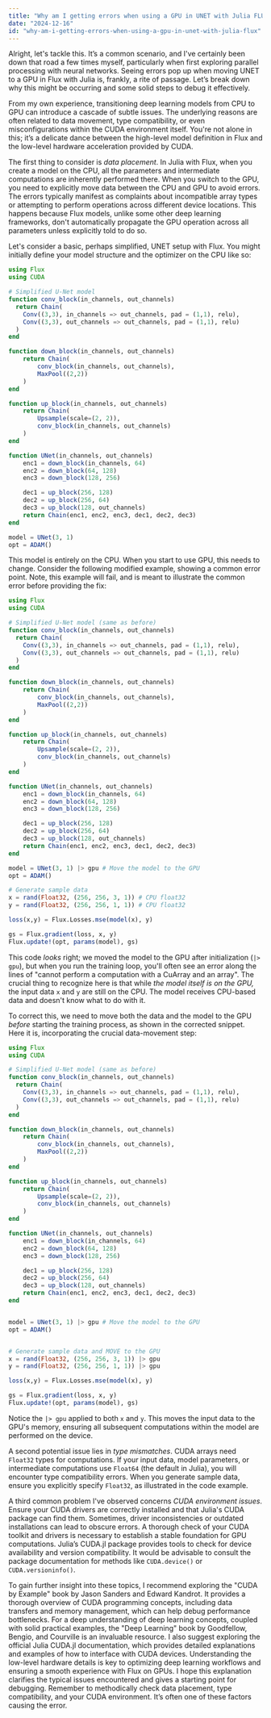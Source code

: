 ```yaml
---
title: "Why am I getting errors when using a GPU in UNET with Julia FLUX?"
date: "2024-12-16"
id: "why-am-i-getting-errors-when-using-a-gpu-in-unet-with-julia-flux"
---
```


Alright, let's tackle this. It’s a common scenario, and I've certainly been down that road a few times myself, particularly when first exploring parallel processing with neural networks. Seeing errors pop up when moving UNET to a GPU in Flux with Julia is, frankly, a rite of passage. Let’s break down why this might be occurring and some solid steps to debug it effectively.

From my own experience, transitioning deep learning models from CPU to GPU can introduce a cascade of subtle issues. The underlying reasons are often related to data movement, type compatibility, or even misconfigurations within the CUDA environment itself. You're not alone in this; it’s a delicate dance between the high-level model definition in Flux and the low-level hardware acceleration provided by CUDA.

The first thing to consider is *data placement*. In Julia with Flux, when you create a model on the CPU, all the parameters and intermediate computations are inherently performed there. When you switch to the GPU, you need to explicitly move data between the CPU and GPU to avoid errors. The errors typically manifest as complaints about incompatible array types or attempting to perform operations across different device locations. This happens because Flux models, unlike some other deep learning frameworks, don't automatically propagate the GPU operation across all parameters unless explicitly told to do so.

Let's consider a basic, perhaps simplified, UNET setup with Flux. You might initially define your model structure and the optimizer on the CPU like so:

```julia
using Flux
using CUDA

# Simplified U-Net model
function conv_block(in_channels, out_channels)
  return Chain(
    Conv((3,3), in_channels => out_channels, pad = (1,1), relu),
    Conv((3,3), out_channels => out_channels, pad = (1,1), relu)
  )
end

function down_block(in_channels, out_channels)
    return Chain(
        conv_block(in_channels, out_channels),
        MaxPool((2,2))
    )
end

function up_block(in_channels, out_channels)
    return Chain(
        Upsample(scale=(2, 2)),
        conv_block(in_channels, out_channels)
    )
end

function UNet(in_channels, out_channels)
    enc1 = down_block(in_channels, 64)
    enc2 = down_block(64, 128)
    enc3 = down_block(128, 256)

    dec1 = up_block(256, 128)
    dec2 = up_block(256, 64)
    dec3 = up_block(128, out_channels)
    return Chain(enc1, enc2, enc3, dec1, dec2, dec3)
end

model = UNet(3, 1)
opt = ADAM()
```

This model is entirely on the CPU. When you start to use GPU, this needs to change. Consider the following modified example, showing a common error point. Note, this example will fail, and is meant to illustrate the common error before providing the fix:

```julia
using Flux
using CUDA

# Simplified U-Net model (same as before)
function conv_block(in_channels, out_channels)
  return Chain(
    Conv((3,3), in_channels => out_channels, pad = (1,1), relu),
    Conv((3,3), out_channels => out_channels, pad = (1,1), relu)
  )
end

function down_block(in_channels, out_channels)
    return Chain(
        conv_block(in_channels, out_channels),
        MaxPool((2,2))
    )
end

function up_block(in_channels, out_channels)
    return Chain(
        Upsample(scale=(2, 2)),
        conv_block(in_channels, out_channels)
    )
end

function UNet(in_channels, out_channels)
    enc1 = down_block(in_channels, 64)
    enc2 = down_block(64, 128)
    enc3 = down_block(128, 256)

    dec1 = up_block(256, 128)
    dec2 = up_block(256, 64)
    dec3 = up_block(128, out_channels)
    return Chain(enc1, enc2, enc3, dec1, dec2, dec3)
end

model = UNet(3, 1) |> gpu # Move the model to the GPU
opt = ADAM()

# Generate sample data
x = rand(Float32, (256, 256, 3, 1)) # CPU float32
y = rand(Float32, (256, 256, 1, 1)) # CPU float32

loss(x,y) = Flux.Losses.mse(model(x), y)

gs = Flux.gradient(loss, x, y)
Flux.update!(opt, params(model), gs)
```

This code *looks* right; we moved the model to the GPU after initialization (`|> gpu`), but when you run the training loop, you'll often see an error along the lines of "cannot perform a computation with a CuArray and an array". The crucial thing to recognize here is that while *the model itself is on the GPU,* the input data `x` and `y` are still on the CPU.  The model receives CPU-based data and doesn't know what to do with it.

To correct this, we need to move both the data and the model to the GPU *before* starting the training process, as shown in the corrected snippet. Here it is, incorporating the crucial data-movement step:

```julia
using Flux
using CUDA

# Simplified U-Net model (same as before)
function conv_block(in_channels, out_channels)
  return Chain(
    Conv((3,3), in_channels => out_channels, pad = (1,1), relu),
    Conv((3,3), out_channels => out_channels, pad = (1,1), relu)
  )
end

function down_block(in_channels, out_channels)
    return Chain(
        conv_block(in_channels, out_channels),
        MaxPool((2,2))
    )
end

function up_block(in_channels, out_channels)
    return Chain(
        Upsample(scale=(2, 2)),
        conv_block(in_channels, out_channels)
    )
end

function UNet(in_channels, out_channels)
    enc1 = down_block(in_channels, 64)
    enc2 = down_block(64, 128)
    enc3 = down_block(128, 256)

    dec1 = up_block(256, 128)
    dec2 = up_block(256, 64)
    dec3 = up_block(128, out_channels)
    return Chain(enc1, enc2, enc3, dec1, dec2, dec3)
end


model = UNet(3, 1) |> gpu # Move the model to the GPU
opt = ADAM()


# Generate sample data and MOVE to the GPU
x = rand(Float32, (256, 256, 3, 1)) |> gpu
y = rand(Float32, (256, 256, 1, 1)) |> gpu

loss(x,y) = Flux.Losses.mse(model(x), y)

gs = Flux.gradient(loss, x, y)
Flux.update!(opt, params(model), gs)
```

Notice the `|> gpu` applied to both `x` and `y`. This moves the input data to the GPU's memory, ensuring all subsequent computations within the model are performed on the device.

A second potential issue lies in *type mismatches*. CUDA arrays need `Float32` types for computations. If your input data, model parameters, or intermediate computations use `Float64` (the default in Julia), you will encounter type compatibility errors. When you generate sample data, ensure you explicitly specify `Float32`, as illustrated in the code example.

A third common problem I've observed concerns *CUDA environment issues*. Ensure your CUDA drivers are correctly installed and that Julia's CUDA package can find them. Sometimes, driver inconsistencies or outdated installations can lead to obscure errors. A thorough check of your CUDA toolkit and drivers is necessary to establish a stable foundation for GPU computations. Julia’s CUDA.jl package provides tools to check for device availability and version compatibility. It would be advisable to consult the package documentation for methods like `CUDA.device()` or `CUDA.versioninfo()`.

To gain further insight into these topics, I recommend exploring the "CUDA by Example" book by Jason Sanders and Edward Kandrot. It provides a thorough overview of CUDA programming concepts, including data transfers and memory management, which can help debug performance bottlenecks. For a deep understanding of deep learning concepts, coupled with solid practical examples, the "Deep Learning" book by Goodfellow, Bengio, and Courville is an invaluable resource. I also suggest exploring the official Julia CUDA.jl documentation, which provides detailed explanations and examples of how to interface with CUDA devices. Understanding the low-level hardware details is key to optimizing deep learning workflows and ensuring a smooth experience with Flux on GPUs. I hope this explanation clarifies the typical issues encountered and gives a starting point for debugging. Remember to methodically check data placement, type compatibility, and your CUDA environment. It’s often one of these factors causing the error.
